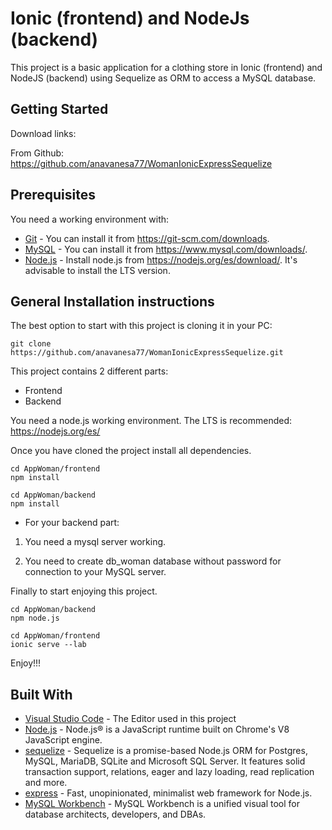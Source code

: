# Ionic (frontend) and NodeJs (backend) 

This project is a basic application for a clothing store in Ionic (frontend) and NodeJS (backend) using Sequelize as ORM to access a MySQL database.


## Getting Started

Download links:

From Github: https://github.com/anavanesa77/WomanIonicExpressSequelize

## Prerequisites

You need a working environment with:
* [Git](https://git-scm.com) - You can install it from https://git-scm.com/downloads.
* [MySQL](https://www.mysql.com) - You can install it from https://www.mysql.com/downloads/.
* [Node.js](https://nodejs.org) - Install node.js from https://nodejs.org/es/download/. It's advisable to install the LTS version.

## General Installation instructions

The best option to start with this project is cloning it in your PC:

```
git clone https://github.com/anavanesa77/WomanIonicExpressSequelize.git
```

This project contains 2 different parts:
* Frontend
* Backend

You need a node.js working environment. The LTS is recommended: https://nodejs.org/es/

Once you have cloned the project install all dependencies.

```
cd AppWoman/frontend
npm install

cd AppWoman/backend
npm install
```

* For your backend part:
1. You need a mysql server working.

2. You need to create db_woman database without password for connection to your MySQL server.


Finally to start enjoying this project.

```
cd AppWoman/backend
npm node.js

cd AppWoman/frontend
ionic serve --lab
```

Enjoy!!!


## Built With

* [Visual Studio Code](https://code.visualstudio.com/) - The Editor used in this project
* [Node.js](https://nodejs.org/) - Node.js® is a JavaScript runtime built on Chrome's V8 JavaScript engine.
* [sequelize](https://sequelize.org/) - Sequelize is a promise-based Node.js ORM for Postgres, MySQL, MariaDB, SQLite and Microsoft SQL Server. It features solid transaction support, relations, eager and lazy loading, read replication and more.
* [express](https://expressjs.com/) - Fast, unopinionated, minimalist web framework for Node.js.
* [MySQL Workbench](https://www.mysql.com/products/workbench/) - MySQL Workbench is a unified visual tool for database architects, developers, and DBAs.

